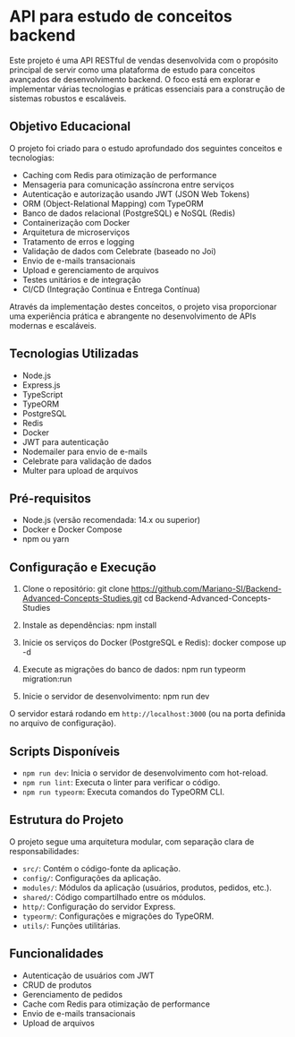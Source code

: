 # API para estudo de conceitos backend

Este projeto é uma API RESTful de vendas desenvolvida com o propósito principal de servir como uma plataforma de estudo para conceitos avançados de desenvolvimento backend. O foco está em explorar e implementar várias tecnologias e práticas essenciais para a construção de sistemas robustos e escaláveis.

## Objetivo Educacional

O projeto foi criado para o estudo aprofundado dos seguintes conceitos e tecnologias:

- Caching com Redis para otimização de performance
- Mensageria para comunicação assíncrona entre serviços
- Autenticação e autorização usando JWT (JSON Web Tokens)
- ORM (Object-Relational Mapping) com TypeORM
- Banco de dados relacional (PostgreSQL) e NoSQL (Redis)
- Containerização com Docker
- Arquitetura de microserviços
- Tratamento de erros e logging
- Validação de dados com Celebrate (baseado no Joi)
- Envio de e-mails transacionais
- Upload e gerenciamento de arquivos
- Testes unitários e de integração
- CI/CD (Integração Contínua e Entrega Contínua)

Através da implementação destes conceitos, o projeto visa proporcionar uma experiência prática e abrangente no desenvolvimento de APIs modernas e escaláveis.
## Tecnologias Utilizadas

- Node.js
- Express.js
- TypeScript
- TypeORM
- PostgreSQL
- Redis
- Docker
- JWT para autenticação
- Nodemailer para envio de e-mails
- Celebrate para validação de dados
- Multer para upload de arquivos

## Pré-requisitos

- Node.js (versão recomendada: 14.x ou superior)
- Docker e Docker Compose
- npm ou yarn

## Configuração e Execução

1. Clone o repositório:
git clone https://github.com/Mariano-SI/Backend-Advanced-Concepts-Studies.git cd Backend-Advanced-Concepts-Studies


2. Instale as dependências:
npm install


3. Inicie os serviços do Docker (PostgreSQL e Redis):
docker compose up -d


4. Execute as migrações do banco de dados:
npm run typeorm migration:run


5. Inicie o servidor de desenvolvimento:
npm run dev


O servidor estará rodando em `http://localhost:3000` (ou na porta definida no arquivo de configuração).

## Scripts Disponíveis

- `npm run dev`: Inicia o servidor de desenvolvimento com hot-reload.
- `npm run lint`: Executa o linter para verificar o código.
- `npm run typeorm`: Executa comandos do TypeORM CLI.

## Estrutura do Projeto

O projeto segue uma arquitetura modular, com separação clara de responsabilidades:

- `src/`: Contém o código-fonte da aplicação.
- `config/`: Configurações da aplicação.
- `modules/`: Módulos da aplicação (usuários, produtos, pedidos, etc.).
- `shared/`: Código compartilhado entre os módulos.
 - `http/`: Configuração do servidor Express.
 - `typeorm/`: Configurações e migrações do TypeORM.
- `utils/`: Funções utilitárias.

## Funcionalidades

- Autenticação de usuários com JWT
- CRUD de produtos
- Gerenciamento de pedidos
- Cache com Redis para otimização de performance
- Envio de e-mails transacionais
- Upload de arquivos
